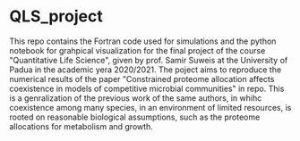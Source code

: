 # QLS_project
This repo contains the Fortran code used for simulations and the python notebook for grahpical visualization for the final project of the course "Quantitative Life Science", given by prof. Samir Suweis at the University of Padua in the academic yera 2020/2021.
The poject aims to reproduce the numerical results of the paper "Constrained proteome allocation affects coexistence in models of competitive microbial communities" in repo.
This is a genralization of the previous work of the same authors, in whihc coexistence among many species, in an environment of limited resources, is rooted on reasonable biological assumptions, such as the proteome allocations for metabolism and growth.
